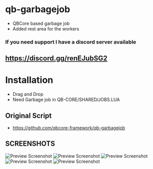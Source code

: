 # qb-garbagejob
- QBCore based garbage job
- Added rest area for the workers


### If you need support I have a discord server available
## https://discord.gg/renEJubSG2


# Installation
- Drag and Drop
- Need Garbage job in QB-CORE/SHARED/JOBS.LUA


## Original Script
- https://github.com/qbcore-framework/qb-garbagejob

## SCREENSHOTS
![Preview Screenshot](https://i.imgur.com/Iliow4e.png)
![Preview Screenshot](https://i.imgur.com/C4NFHON.png)
![Preview Screenshot](https://i.imgur.com/NDSsCHO.png)
![Preview Screenshot](https://i.imgur.com/omd7T2f.png)
![Preview Screenshot](https://i.imgur.com/pIfdbR3.png)

